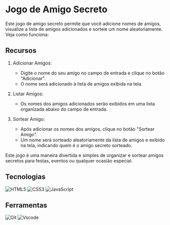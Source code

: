 # **Jogo de Amigo Secreto**

Este jogo de amigo secreto permite que você adicione nomes de amigos, visualize a lista de amigos adicionados e sorteie um nome aleatoriamente. Veja como funciona:

## Recursos 
1. Adicionar Amigos:
   - Digite o nome do seu amigo no campo de entrada e clique no botão "Adicionar".
   - O nome será adicionado à lista de amigos exibida na tela.

2. Listar Amigos:
   - Os nomes dos amigos adicionados serão exibidos em uma lista organizada abaixo do campo de entrada.

3. Sortear Amigo:
   - Após adicionar os nomes dos amigos, clique no botão "Sortear Amigo".
   - Um nome será sorteado aleatoriamente da lista de amigos e exibido na tela, indicando quem é o amigo secreto sorteado.

Este jogo é uma maneira divertida e simples de organizar e sortear amigos secretos para festas, eventos ou qualquer ocasião especial.

## Tecnologias
![HTML5](https://img.shields.io/badge/HTML5-E34F26?style=for-the-badge&logo=html5&logoColor=white)
![CSS3](https://img.shields.io/badge/CSS3-1572B6?style=for-the-badge&logo=css3&logoColor=white)
![JavaScript](https://img.shields.io/badge/JavaScript-F7DF1E?style=for-the-badge&logo=javascript&logoColor=black)

## Ferramentas 
![Git](https://img.shields.io/badge/GIT-E44C30?style=for-the-badge&logo=git&logoColor=white)
![Vscode](https://img.shields.io/badge/Vscode-007ACC?style=for-the-badge&logo=visual-studio-code&logoColor=white)

